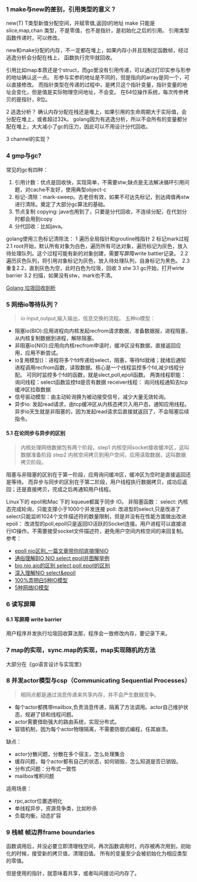 ### 1 make与new的差别，引用类型的意义？
new(T) T类型新值分配空间，并赋零值,返回t的地址
make 只能是slice,map,chan 类型，不是零值，也不是指针，是初始化之后的引用。
引用类型函数传递时，可以修改。

new和make分配的内存，不一定都在堆上，如果内存小并且现制定函数帧，经过逃逸分析会分配在栈上，
函数执行完毕就回收。

引用比如map本质还是个struct，而go里没有引用传递，可以通过打印实参与形参的地址确认这一点。
形参与实参的地址是不同的，但是指向的array是同一个，可以直接修改。
而指针类型在传递的过程中，是拷贝这个指针变量，指针变量的地址会变化，但是值是实际物理空间地址，不会变。
在64位操作系统，每次传参拷贝的是指针，8位。


2 逃逸分析？
确认内存分配在栈还是堆上，如果引用的生命周期大于实际值，会分配在堆上，或者超过32k。
golang因为有逃逸分析，所以不会所有的变量都分配在堆上，大大减小了gc的压力，因此可以不用设计分代回收。


3 channel的实现？
### 4 gmp与gc?
常见的gc有四种：
1. 引用计数：优点是回收快，实现简单，不需要stw;缺点是无法解决循环引用问题，对cache不友好，使用典型object-c
2. 标记-清除：mark-sweep。古老但有效，如果不可达先标记，到达阈值再stw进行清除。奠定了大部分gc算法的基础。
3. 节点复制 copying: java也用到了，只要是分代回收，不连续分配，在代划分时都会用到copy
4. 分代回收：比如java。

golang使用三色标记清除法：
1 遍历全局指针和groutine栈指针
2 标记mark过程
    2.1 root开始，默认所有对象为白色，遍历所有可达对象，遍历标记为灰色，放入待处理队列。这个过程可能有新的对象创建，需要写屏障write battier记录。
    2.2 遍历灰色队列，将引用对象标记为灰色，放入待处理队列，自身标记为黑色。
    2.3 重复2.2，直到灰色为空，此时白色为垃圾，回收
3 stw
    3.1 gc开始，打开wirte barrier
    3.2 扫描，如果没有stw，mark也不清。

[Golang 垃圾回收剖析](http://legendtkl.com/2017/04/28/golang-gc/)

### 5 网络io等待队列？
> io input,output,输入输出，信息交换的流程。
五种io模型：
* 阻塞io(BIO):应用进程向内核发起recfrom请求数据，准备数据报，进程阻塞，从内核复制数据到进程，解除阻塞。
* 非阻塞io(NIO):应用向内核recfrom申请时，缓冲区没有数据，直接返回应用，应用不断尝试。
* io复用模型()：进程将多个fd传递给select，阻塞，等待fd就绪；就绪后通知进程调用recfrom函数，读取数据。核心是一个线程监控多个fd,减少线程分配。
    可同时监控多个fd的函数，就是slect,poll,epoll函数。
    两类线程职能：
    询问线程：select函数监控fd是否有数据
    receiver线程： 询问线程通知去tcp缓冲区拉取数据
* 信号驱动模型：由主动轮询换为被动接受信号，减少大量无效轮询。
* 异步io: 发起read请求，由tcp缓冲区从内核态拷贝入用户态，通知应用线程。异步io天生就是非阻塞的，因为发起read请求后直接就返回了，不会阻塞后续指令。

#### 5.1 在论同步与异步的区别
>内核处理网络数据包有两个阶段，step1 内核空间socket接收缓冲区，这叫数据准备阶段 step2 内核空间拷贝到用户空间，应用读取数据，这叫数据拷贝阶段。

阻塞与非阻塞的区别在于第一阶段，应用询问缓冲区，缓冲区为空时是直接返回还是等待。
而异步与同步的区别在于第二阶段，用户线程执行数据拷贝，成功后返回；还是直接拷贝，完成之后再通知用户线程。

Linux下的 epoll和Mac 下的 kqueue都属于同步 IO。
非阻塞函数：
select: 内核态完成轮询，只能支撑小于1000个并发连接
poll: 改进型的select,只是改进了select只能监听1024个文件描述符的数量限制，但是并没有在性能方面做出改进
epoll： 改进型的poll,epoll只是返回IO活跃的Socket连接。用户进程可以直接进行IO操作。不需要接受socket文件描述符，避免用户空间内核空间的来回复制。
参考：
* [epoll nio区别_一篇文章带你彻底搞懂NIO](https://blog.csdn.net/weixin_39888943/article/details/112014207)
* [通俗理解BIO NIO select epoll并图解举例](https://cloud.tencent.com/developer/article/1773847)
* [bio,nio,aio的区别 select,poll,epoll的区别](https://www.cnblogs.com/eryun/p/12040508.html)
* [深入理解NIO select&epoll](https://zhuanlan.zhihu.com/p/150635981)
* [100%弄明白5种IO模型]([100%弄明白5种IO模型](https://zhuanlan.zhihu.com/p/115912936))
* [5种网络IO模型](https://zhuanlan.zhihu.com/p/54580385)

### 6 读写屏障



#### 6.1 写屏障 write barrier
用户程序并发执行垃圾回收算法那，程序会一致修改内存，要记录下来。

### 7 map的实现，sync.map的实现，map实现随机的方法

大部分在《go语言设计与实现里》


### 8 并发actor模型与csp（Communicating Sequential Processes）
>相同点都是通过消息传递来共享内存，并不会产生数据竞争。

* 每个actor都携带mailbox,负责消息传递，隔离了方法调用。actor自己维护状态，规避了锁和线程问题。
* actor需要借助强大的路由系统，实现分布式。
* 容错机制，因为每个actor物理隔离，不需要防御式编程，任其崩溃。

缺点：
* actor分散问题，分散在多个宿主，怎么处理集合
* 缓存问题，每个actor都有自己的状态，如何销毁，怎么知道是否已销毁。
* 分布式问题：分布式一致性
* mailbox堆积问题

适用场景：
* rpc,actor位置透明化
* 单线程异步，资源竞争类，比如秒杀
* 负载均衡，动态扩容

### 9 栈帧 帧边界frame boundaries

函数调用后，并没必要立即清理栈空间，再次函数调用时，内存被再次用到，初始化的时候，接受新的拷贝值，清理旧值。
所有的变量至少会被初始化为相应类型的零值。

但是使用的指针，就意味着共享，或者叫间接访问内存了。